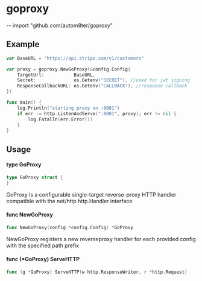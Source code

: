 # goproxy
--
    import "github.com/autom8ter/goproxy"


## Example

```go
var BaseURL = "https://api.stripe.com/v1/customers"

var proxy = goproxy.NewGoProxy(&config.Config{
	TargetUrl:           BaseURL,
	Secret:              os.Getenv("SECRET"), //used for jwt signing
	ResponseCallbackURL: os.Getenv("CALLBACK"), //response callback 
})

func main() {
	log.Println("starting proxy on :8081")
	if err := http.ListenAndServe(":8081", proxy); err != nil {
		log.Fatalln(err.Error())
	}
}

```
## Usage

#### type GoProxy

```go
type GoProxy struct {
}
```

GoProxy is a configurable single-target reverse-proxy HTTP handler compatible
with the net/http http.Handler interface

#### func  NewGoProxy

```go
func NewGoProxy(config *config.Config) *GoProxy
```
NewGoProxy registers a new reverseproxy handler for each provided config with
the specified path prefix

#### func (*GoProxy) ServeHTTP

```go
func (g *GoProxy) ServeHTTP(w http.ResponseWriter, r *http.Request)
```
